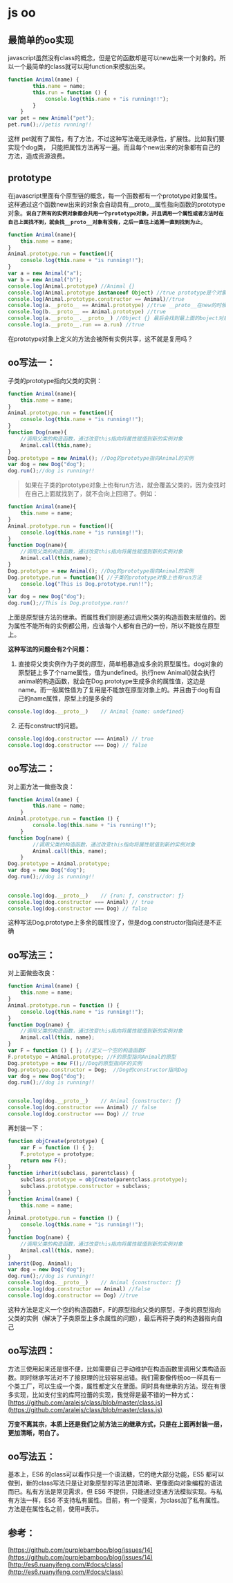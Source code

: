 # js oo

## 最简单的oo实现
javascript虽然没有class的概念，但是它的函数却是可以new出来一个对象的。所以一个最简单的class就可以用function来模拟出来。
```javascript
function Animal(name) {
        this.name = name;
        this.run = function () {
            console.log(this.name + "is running!!");
        }
    }
var pet = new Animal("pet");
pet.run();//petis running!!
```
这样 pet就有了属性，有了方法，不过这种写法毫无继承性，扩展性。比如我们要实现个dog类，
只能把属性方法再写一遍。而且每个new出来的对象都有自己的方法，造成资源浪费。

## prototype
在javascript里面有个原型链的概念，每一个函数都有一个prototype对象属性。这样通过这个函数new出来的对象会自动具有__proto__属性指向函数的prototype对象。**`说白了所有的实例对象都会共用一个prototype对象，并且调用一个属性或者方法时在自己上面找不到，就会找__proto__对象有没有，之后一直往上追溯一直到找到为止`**。
```javascript
function Animal(name){
    this.name = name;
}
Animal.prototype.run = function(){
    console.log(this.name + "is running!!");
}
var a = new Animal("a");
var b = new Animal("b");
console.log(Animal.prototype) //Animal {} 
console.log(Animal.prototype instanceof Object) //true prototype是个对象
console.log(Animal.prototype.constructor == Animal)//true
console.log(a.__proto__ == Animal.prototype) //true __proto__在new的时候会自动加载在实例对象上。在现代浏览器里可以看到
console.log(b.__proto__ == Animal.prototype) //true
console.log(a.__proto__.__proto__) //Object {} 最后会找到最上面的boject对象
console.log(a.__proto__.run == a.run) //true
```
在prototype对象上定义的方法会被所有实例共享，这不就是复用吗？

## oo写法一：
子类的prototype指向父类的实例：
```javascript
function Animal(name){
    this.name = name;
}
Animal.prototype.run = function(){
    console.log(this.name + "is running!!");
}
function Dog(name){
    //调用父类的构造函数，通过改变this指向将属性赋值到新的实例对象
    Animal.call(this,name);
}
Dog.prototype = new Animal(); //Dog的prototype指向Animal的实例
var dog = new Dog("dog");
dog.run();//dog is running!!
```
> 如果在子类的prototype对象上也有run方法，就会覆盖父类的，因为查找时在自己上面就找到了，就不会向上回溯了。例如：
```javascript
function Animal(name){
    this.name = name;
}
Animal.prototype.run = function(){
    console.log(this.name + "is running!!");
}
function Dog(name){
    //调用父类的构造函数，通过改变this指向将属性赋值到新的实例对象
    Animal.call(this,name);
}
Dog.prototype = new Animal(); //Dog的prototype指向Animal的实例
Dog.prototype.run = function(){ //子类的prototype对象上也有run方法
    console.log("This is Dog.prototype.run!!");
}
var dog = new Dog("dog");
dog.run();//This is Dog.prototype.run!!
```
上面是原型链方法的继承。而属性我们则是通过调用父类的构造函数来赋值的。因为属性不能所有的实例都公用，应该每个人都有自己的一份，所以不能放在原型上。

**这种写法的问题会有2个问题：** 

1. 直接将父类实例作为子类的原型，简单粗暴造成多余的原型属性。dog对象的原型链上多了个name属性，值为undefined。执行new Animal()就会执行animal的构造函数，就会在Dog.prototype生成多余的属性值，这边是name。而一般属性值为了复用是不能放在原型对象上的。并且由于dog有自己的name属性，原型上的是多余的
```javascript
console.log(dog.__proto__)    // Animal {name: undefined}
```
2. 还有construct的问题。
```javascript
console.log(dog.constructor === Animal) // true
console.log(dog.constructor === Dog) // false
```

## oo写法二：
对上面方法一做些改良：
```javascript
function Animal(name) {
        this.name = name;
    }
Animal.prototype.run = function () {
        console.log(this.name + "is running!!");
    }
function Dog(name) {
        //调用父类的构造函数，通过改变this指向将属性赋值到新的实例对象
        Animal.call(this, name);
    }
Dog.prototype = Animal.prototype;
var dog = new Dog("dog");
dog.run();//dog is running!!

    
console.log(dog.__proto__)    // {run: ƒ, constructor: ƒ}
console.log(dog.constructor === Animal) // true
console.log(dog.constructor === Dog) // false
```
这种写法Dog.prototype上多余的属性没了，但是dog.constructor指向还是不正确

## oo写法三：
对上面做些改良：
```javascript
function Animal(name) {
    this.name = name;
}
Animal.prototype.run = function () {
    console.log(this.name + "is running!!");
}
function Dog(name) {
    //调用父类的构造函数，通过改变this指向将属性赋值到新的实例对象
    Animal.call(this, name);
}
var F = function () { }; //定义一个空的构造函数F
F.prototype = Animal.prototype; //F的原型指向Animal的原型
Dog.prototype = new F();//Dog的原型指向F的实例
Dog.prototype.constructor = Dog;  //Dog的constructor指向Dog
var dog = new Dog("dog");
dog.run();//dog is running!!


console.log(dog.__proto__)    // Animal {constructor: ƒ}
console.log(dog.constructor === Animal) // false
console.log(dog.constructor === Dog) // true
```
再封装一下：
```javascript
function objCreate(prototype) {
    var F = function () { };
    F.prototype = prototype;
    return new F();
}
function inherit(subclass, parentclass) {
    subclass.prototype = objCreate(parentclass.prototype);
    subclass.prototype.constructor = subclass;
}
function Animal(name) {
    this.name = name;
}
Animal.prototype.run = function () {
    console.log(this.name + "is running!!");
}
function Dog(name) {
    //调用父类的构造函数，通过改变this指向将属性赋值到新的实例对象
    Animal.call(this, name);
}
inherit(Dog, Animal);
var dog = new Dog("dog");
dog.run();//dog is running!!
console.log(dog.__proto__)    // Animal {constructor: ƒ}
console.log(dog.constructor == Animal) //false
console.log(dog.constructor == Dog) //true
```
这种方法是定义一个空的构造函数F，F的原型指向父类的原型，子类的原型指向父类的实例（解决了子类原型上多余属性的问题），最后再将子类的构造器指向自己

## oo写法四：
方法三使用起来还是很不便，比如需要自己手动维护在构造函数里调用父类构造函数。同时继承写法对不了接原理的比较容易出错。我们需要像传统oo一样具有一个类工厂，可以生成一个类，属性都定义在里面。同时具有继承的方法。现在有很多实现，比如支付宝的库阿拉蕾的实现，我觉得是最不错的一种方式：[https://github.com/aralejs/class/blob/master/class.js](https://github.com/aralejs/class/blob/master/class.js)

**万变不离其宗，本质上还是我们之前方法三的继承方式，只是在上面再封装一层，更加清晰，明白了。**

## oo写法五：
基本上，ES6 的class可以看作只是一个语法糖，它的绝大部分功能，ES5 都可以做到，新的class写法只是让对象原型的写法更加清晰、更像面向对象编程的语法而已。私有方法是常见需求，但 ES6 不提供，只能通过变通方法模拟实现。与私有方法一样，ES6 不支持私有属性。目前，有一个提案，为class加了私有属性。方法是在属性名之前，使用#表示。

## 参考：
[https://github.com/purplebamboo/blog/issues/14](https://github.com/purplebamboo/blog/issues/14)
[http://es6.ruanyifeng.com/#docs/class](http://es6.ruanyifeng.com/#docs/class)


